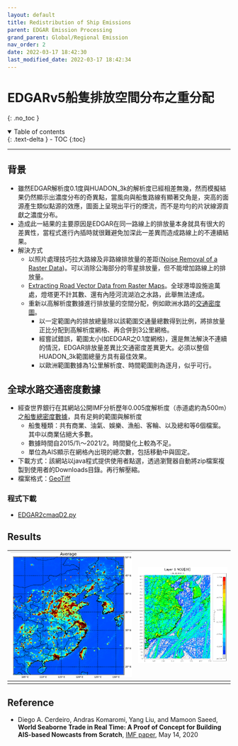 ```yaml
---
layout: default
title: Redistribution of Ship Emissions
parent: EDGAR Emission Processing
grand_parent: Global/Regional Emission
nav_order: 2
date: 2022-03-17 18:42:30
last_modified_date: 2022-03-17 18:42:34
---
```


# EDGARv5船隻排放空間分布之重分配
{: .no_toc }

<details open markdown="block">
  <summary>
    Table of contents
  </summary>
  {: .text-delta }
- TOC
{:toc}
</details>

---

## 背景
- 雖然EDGAR解析度0.1度與HUADON_3k的解析度已經相差無幾，然而模擬結果仍然顯示出濃度分布的奇異點，當風向與船隻路線有顯著交角是，突高的面源產生類似點源的效應，圖面上呈現出平行的煙流，而不是均勻的片狀線源貢獻之濃度分布。
- 造成此一結果的主要原因是EDGAR在同一路線上的排放量本身就具有很大的差異性，當程式進行內插時就很難避免加深此一差異而造成路線上的不連續結果。
- 解決方式
  - 以照片處理技巧拉大路線及非路線排放量的差距([Noise Removal of a Raster Data](https://sinotec2.github.io/Focus-on-Air-Quality/utilities/GIS/noise_removal/))。可以消除公海部分的零星排放量，但不能增加路線上的排放量。
  - [Extracting Road Vector Data from Raster Maps](https://www.researchgate.net/publication/227067853_Extracting_Road_Vector_Data_from_Raster_Maps)。全球港埠設施逾萬處，燈塔更不計其數、還有內陸河流湖泊之水路，此舉無法達成。
  - 重新以高解析度數據進行排放量的空間分配，例如歐洲水路的[交通密度圖](https://emodnet.ec.europa.eu/en/traffic-density-maps-better-understanding-maritime-traffic-0)。
    - 以一定範圍內的排放總量除以該範圍交通量總數得到比例，將排放量正比分配到高解析度網格、再合併到3公里網格。
    - 經嘗試錯誤，範圍太小(如EDGAR之0.1度網格)，還是無法解決不連續的情況，EDGAR排放量差異比交通密度差異更大。必須以整個HUADON_3k範圍總量方具有最佳效果。
    - 以歐洲範圍數據為1公里解析度、時間範圍則為逐月，似乎可行。

## 全球水路交通密度數據
- 經查世界銀行在其網站公開IMF分析歷年0.005度解析度（赤道處約為500m）之[船隻總密度數據](https://datacatalog.worldbank.org/search/dataset/0037580)，具有足夠的範圍與解析度
  - 船隻種類：共有商業、油氣、娛樂、漁船、客輪、以及總和等6個檔案。其中以商業佔絕大多數。
  - 數據時間自2015/1\～2021/2。時間變化上較為不足。
  - 單位為AIS顯示在網格內出現的總次數，包括移動中與固定。
- 下載方式：該網站以java程式提供使用者點選，透過瀏覽器自動將zip檔案複製到使用者的Downloads目錄。再行解壓縮。
- 檔案格式：[GeoTiff](/Focus-on-Air-Quality/utilities/GIS/GeoTiff/)

### 程式下載
- [EDGAR2cmaqD2.py](https://github.com/sinotec2/cmaq_relatives/blob/master/emis/EDGAR2cmaqD2.py)

## Results

| ![NOx_EastAsia.PNG](https://github.com/sinotec2/Focus-on-Air-Quality/raw/main/assets/images/NOx_EastAsia.PNG) |![NO2_D6.PNG](https://github.com/sinotec2/Focus-on-Air-Quality/raw/main/assets/images/NO2_D6.PNG) |
|:--:|:--:|
| <b></b>|  

## Reference
- Diego A. Cerdeiro, Andras Komaromi, Yang Liu, and Mamoon Saeed, **World Seaborne Trade in Real Time: A Proof of Concept for Building AIS-based Nowcasts from Scratch**, [IMF paper](https://www.imf.org/en/Publications/WP/Issues/2020/05/14/World-Seaborne-Trade-in-Real-Time-A-Proof-of-Concept-for-Building-AIS-based-Nowcasts-from-49393), May 14, 2020 

